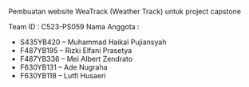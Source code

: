 Pembuatan website WeaTrack (Weather Track) untuk project capstone

Team ID : C523-PS059
Nama Anggota :

- S435YB420 – Muhammad Haikal Pujiansyah
- F487YB195 – Rizki Elfani Prasetya
- F487YB336 – Mei Albert Zendrato
- F630YB131 – Ade Nugraha
- F630YB118 – Lutfi Husaeri
